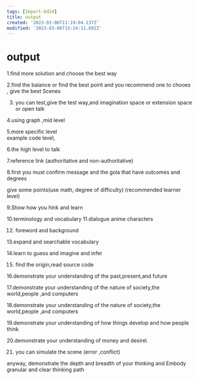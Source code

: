 ```yaml
---
tags: [Import-6d24]
title: output
created: '2023-03-06T11:19:04.137Z'
modified: '2023-03-06T15:24:11.692Z'
---
```


# output

1.find more solution and choose the best way 

2.find the balance or find the best point
 and you recommend one to chooes , give the best 
 Scenes

3. you can test,give the test way,and imagination space  or extension space  or open talk

4.using graph ,mid level

5.more specific level  
example  code level,

6.the high level to talk

7.reference link (authoritative and non-authoritative)

8.first  you must confirm  message  and  the  gola that have outcomes and degrees 

give some points(use math, degree of difficulty) (recommended learner level)

9.Show how you hink and learn

10.terminology and vocabulary
11.dialogue anime characters

12. foreword and  background

13.expand and searchable vocabulary

14.learn to guess and imagine and infer

15. find the origin,read source code

16.demonstrate your understanding of the past,present,and future

17.demonstrate your understanding of the nature of society,the world,people ,and computers

18.demonstrate your understanding of the nature of society,the world,people ,and computers

19.demonstrate  your understanding of how things develop and how people think

20.demonstrate  your understanding of money and desire\

21. you can simulate the scene (error ,conflict)

anyway, demonstrate the depth and breadth of your thinking  and Embody granular and clear thinking path
